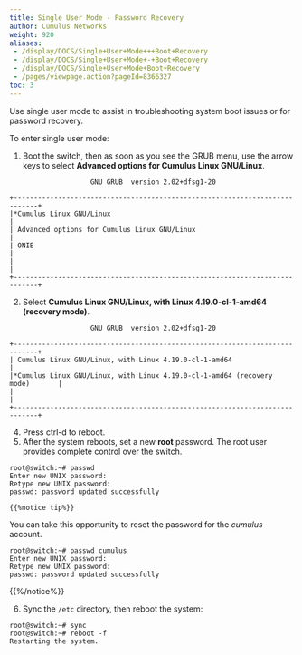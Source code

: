 ```yaml
---
title: Single User Mode - Password Recovery
author: Cumulus Networks
weight: 920
aliases:
 - /display/DOCS/Single+User+Mode+++Boot+Recovery
 - /display/DOCS/Single+User+Mode+-+Boot+Recovery
 - /display/DOCS/Single+User+Mode+Boot+Recovery
 - /pages/viewpage.action?pageId=8366327
toc: 3
---
```

Use single user mode to assist in troubleshooting system boot issues or for password recovery.

To enter single user mode:

1. Boot the switch, then as soon as you see the GRUB menu, use the arrow keys to select **Advanced options for Cumulus Linux GNU/Linux**.

```
                    GNU GRUB  version 2.02+dfsg1-20

+----------------------------------------------------------------------------+
|*Cumulus Linux GNU/Linux                                                    |
| Advanced options for Cumulus Linux GNU/Linux                               |
| ONIE                                                                       |
|                                                                            |
+----------------------------------------------------------------------------+
```

2. Select **Cumulus Linux GNU/Linux, with Linux 4.19.0-cl-1-amd64 (recovery mode)**.

```
                    GNU GRUB  version 2.02+dfsg1-20

+----------------------------------------------------------------------------+
| Cumulus Linux GNU/Linux, with Linux 4.19.0-cl-1-amd64                       |
|*Cumulus Linux GNU/Linux, with Linux 4.19.0-cl-1-amd64 (recovery mode)       |
|                                                                            |
+----------------------------------------------------------------------------+  
```

4. Press ctrl-d to reboot.
5. After the system reboots, set a new **root** password. The root user provides complete control over the switch.

```
root@switch:~# passwd
Enter new UNIX password:
Retype new UNIX password:
passwd: password updated successfully
```

    {{%notice tip%}}

You can take this opportunity to reset the password for the *cumulus* account.

```
root@switch:~# passwd cumulus
Enter new UNIX password:
Retype new UNIX password:
passwd: password updated successfully
```

{{%/notice%}}

6. Sync the `/etc` directory, then reboot the system:

```
root@switch:~# sync
root@switch:~# reboot -f
Restarting the system.
```
